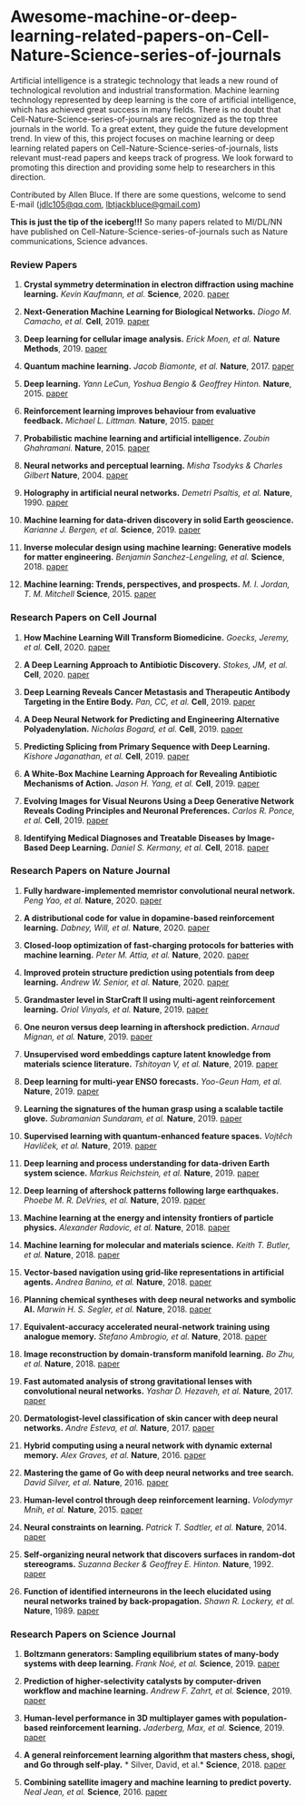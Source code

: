 # Awesome-machine-or-deep-learning-related-papers-on-Cell-Nature-Science-series-of-journals

Artificial intelligence is a strategic technology that leads a new round of technological revolution and industrial transformation. Machine learning technology represented by deep learning is the core of artificial intelligence, which has achieved great success in many fields. There is no doubt that Cell-Nature-Science-series-of-journals are recognized as the top three journals in the world. To a great extent, they guide the future development trend. In view of this, this project focuses on machine learning or deep learning related papers on Cell-Nature-Science-series-of-journals, lists relevant must-read papers and keeps track of progress. We look forward to promoting this direction and providing some help to researchers in this direction.

Contributed by Allen Bluce. If there are some questions, welcome to send E-mail (jdlc105@qq.com, lbtjackbluce@gmail.com)

**This is just the tip of the iceberg!!!** So many papers related to Ml/DL/NN have published on Cell-Nature-Science-series-of-journals such as Nature communications, Science advances. 


### Review Papers

1. **Crystal symmetry determination in electron diffraction using machine learning.** *Kevin Kaufmann, et al.* **Science**, 2020. [paper](https://science.sciencemag.org/content/367/6477/564)

1. **Next-Generation Machine Learning for Biological Networks.** *Diogo M. Camacho, et al.* **Cell**, 2019. [paper](https://www.sciencedirect.com/science/article/pii/S0092867418305920)

1. **Deep learning for cellular image analysis.** *Erick Moen, et al.* **Nature Methods**, 2019. [paper](https://www.nature.com/articles/s41592-019-0403-1)

1. **Quantum machine learning.** *Jacob Biamonte, et al.* **Nature**, 2017. [paper](https://www.nature.com/articles/nature23474)

1. **Deep learning.** *Yann LeCun, Yoshua Bengio & Geoffrey Hinton.* **Nature**, 2015. [paper](https://www.nature.com/articles/nature14539)

1. **Reinforcement learning improves behaviour from evaluative feedback.** *Michael L. Littman.* **Nature**, 2015. [paper](https://www.nature.com/articles/nature14540)

1. **Probabilistic machine learning and artificial intelligence.** *Zoubin Ghahramani.* **Nature**, 2015. [paper](https://www.nature.com/articles/nature14541)

1. **Neural networks and perceptual learning.** *Misha Tsodyks & Charles Gilbert* **Nature**, 2004. [paper](https://www.nature.com/articles/nature03013)

1. **Holography in artificial neural networks.** *Demetri Psaltis, et al.* **Nature**, 1990. [paper](https://www.nature.com/articles/343325a0)

1. **Machine learning for data-driven discovery in solid Earth geoscience.** *Karianne J. Bergen, et al.* **Science**, 2019. [paper](https://science.sciencemag.org/content/363/6433/eaau0323)

1. **Inverse molecular design using machine learning: Generative models for matter engineering.** *Benjamin Sanchez-Lengeling, et al.* **Science**, 2018. [paper](https://science.sciencemag.org/content/361/6400/360)

1. **Machine learning: Trends, perspectives, and prospects.** *M. I. Jordan, T. M. Mitchell* **Science**, 2015. [paper](https://science.sciencemag.org/content/349/6245/255)


### Research Papers on Cell Journal

1. **How Machine Learning Will Transform Biomedicine.** *Goecks, Jeremy, et al.* **Cell**, 2020. [paper](https://www-sciencedirect-com.ermg.femh.org.tw:8443/science/article/abs/pii/S0092867420302841)

1. **A Deep Learning Approach to Antibiotic Discovery.** *Stokes, JM, et al.* **Cell**, 2020. [paper](https://www.cell.com/cell/pdf/S0092-8674(20)30102-1.pdf)

1. **Deep Learning Reveals Cancer Metastasis and Therapeutic Antibody Targeting in the Entire Body.** *Pan, CC, et al.* **Cell**, 2019. [paper](https://www.biorxiv.org/content/biorxiv/early/2019/02/05/541862.full.pdf)

1. **A Deep Neural Network for Predicting and Engineering Alternative Polyadenylation.** *Nicholas Bogard, et al.* **Cell**, 2019. [paper](https://www.sciencedirect.com/science/article/pii/S0092867419304982)

1. **Predicting Splicing from Primary Sequence with Deep Learning.** *Kishore Jaganathan, et al.* **Cell**, 2019. [paper](https://www.sciencedirect.com/science/article/pii/S0092867418316295)

1. **A White-Box Machine Learning Approach for Revealing Antibiotic Mechanisms of Action.** *Jason H. Yang, et al.* **Cell**, 2019. [paper](https://www.sciencedirect.com/science/article/pii/S0092867419304027)

1. **Evolving Images for Visual Neurons Using a Deep Generative Network Reveals Coding Principles and Neuronal Preferences.** *Carlos R. Ponce, et al.* **Cell**, 2019. [paper](https://www.sciencedirect.com/science/article/pii/S0092867419303915)

1. **Identifying Medical Diagnoses and Treatable Diseases by Image-Based Deep Learning.** *Daniel S. Kermany, et al.* **Cell**, 2018. [paper](https://www.sciencedirect.com/science/article/pii/S0092867418301545)


### Research Papers on Nature Journal

1. **Fully hardware-implemented memristor convolutional neural network.** *Peng Yao, et al.* **Nature**, 2020. [paper](https://nature.m7h.net/articles/s41586-020-1942-4)

1. **A distributional code for value in dopamine-based reinforcement learning.** *Dabney, Will, et al.* **Nature**, 2020. [paper](https://www.nature.com/articles/s41586-019-1924-6)

1. **Closed-loop optimization of fast-charging protocols for batteries with machine learning.** *Peter M. Attia, et al.* **Nature**, 2020. [paper](https://nature.m7h.net/articles/s41586-020-1994-5)

1. **Improved protein structure prediction using potentials from deep learning.** *Andrew W. Senior, et al.* **Nature**, 2020. [paper](https://nature.m7h.net/articles/s41586-019-1923-7)

1. **Grandmaster level in StarCraft II using multi-agent reinforcement learning.** *Oriol Vinyals, et al.* **Nature**, 2019. [paper](https://www.nature.com/articles/s41586-019-1724-z)

1. **One neuron versus deep learning in aftershock prediction.** *Arnaud Mignan, et al.* **Nature**, 2019. [paper](https://www.nature.com/articles/s41586-019-1582-8)

1. **Unsupervised word embeddings capture latent knowledge from materials science literature.** *Tshitoyan V, et al.* **Nature**, 2019. [paper](https://www_nature.xilesou.top/articles/s41586-019-1335-8)

1. **Deep learning for multi-year ENSO forecasts.** *Yoo-Geun Ham, et al.* **Nature**, 2019. [paper](https://www.nature.com/articles/s41586-019-1559-7)

1. **Learning the signatures of the human grasp using a scalable tactile glove.** *Subramanian Sundaram, et al.* **Nature**, 2019. [paper](https://www.nature.com/articles/s41586-019-1234-z)

1. **Supervised learning with quantum-enhanced feature spaces.** *Vojtěch Havlíček, et al.* **Nature**, 2019. [paper](https://www.nature.com/articles/s41586-019-0980-2)

1. **Deep learning and process understanding for data-driven Earth system science.** *Markus Reichstein, et al.* **Nature**, 2019. [paper](https://www.nature.com/articles/s41586-019-0912-1)

1. **Deep learning of aftershock patterns following large earthquakes.** *Phoebe M. R. DeVries, et al.* **Nature**, 2019. [paper](https://www.nature.com/articles/s41586-018-0438-y)

1. **Machine learning at the energy and intensity frontiers of particle physics.** *Alexander Radovic, et al.* **Nature**, 2018. [paper](https://www.nature.com/articles/s41586-018-0361-2)

1. **Machine learning for molecular and materials science.** *Keith T. Butler, et al.* **Nature**, 2018. [paper](https://www.nature.com/articles/s41586-018-0337-2)

1. **Vector-based navigation using grid-like representations in artificial agents.** *Andrea Banino, et al.* **Nature**, 2018. [paper](https://www.nature.com/articles/s41586-018-0102-6)

1. **Planning chemical syntheses with deep neural networks and symbolic AI.** *Marwin H. S. Segler, et al.* **Nature**, 2018. [paper](https://www.nature.com/articles/nature25978)

1. **Equivalent-accuracy accelerated neural-network training using analogue memory.** *Stefano Ambrogio, et al.* **Nature**, 2018. [paper](https://www.nature.com/articles/s41586-018-0180-5)

1. **Image reconstruction by domain-transform manifold learning.** *Bo Zhu, et al.* **Nature**, 2018. [paper](https://www.nature.com/articles/nature25988)

1. **Fast automated analysis of strong gravitational lenses with convolutional neural networks.** *Yashar D. Hezaveh, et al.* **Nature**, 2017. [paper](https://www.nature.com/articles/nature23463)

1. **Dermatologist-level classification of skin cancer with deep neural networks.** *Andre Esteva, et al.* **Nature**, 2017. [paper](https://www.nature.com/articles/nature21056)

1. **Hybrid computing using a neural network with dynamic external memory.** *Alex Graves, et al.* **Nature**, 2016. [paper](https://www.nature.com/articles/nature20101)

1. **Mastering the game of Go with deep neural networks and tree search.** *David Silver, et al.* **Nature**, 2016. [paper](https://www.nature.com/articles/nature16961)

1. **Human-level control through deep reinforcement learning.** *Volodymyr Mnih, et al.* **Nature**, 2015. [paper](https://www.nature.com/articles/nature14236)

1. **Neural constraints on learning.** *Patrick T. Sadtler, et al.* **Nature**, 2014. [paper](https://www.nature.com/articles/nature13665)

1. **Self-organizing neural network that discovers surfaces in random-dot stereograms.** *Suzanna Becker & Geoffrey E. Hinton.* **Nature**, 1992. [paper](https://www.nature.com/articles/355161a0)

1. **Function of identified interneurons in the leech elucidated using neural networks trained by back-propagation.** *Shawn R. Lockery, et al.* **Nature**, 1989. [paper](https://www.nature.com/articles/340468a0)

### Research Papers on Science Journal

1. **Boltzmann generators: Sampling equilibrium states of many-body systems with deep learning.** *Frank Noé, et al.* **Science**, 2019. [paper](https://science.sciencemag.org/content/365/6457/eaaw1147)

1. **Prediction of higher-selectivity catalysts by computer-driven workflow and machine learning.** *Andrew F. Zahrt, et al.* **Science**, 2019. [paper](https://science.sciencemag.org/content/363/6424/eaau5631)

1. **Human-level performance in 3D multiplayer games with population-based reinforcement learning.** *Jaderberg, Max, et al.* **Science**, 2019. [paper](https://science.sciencemag.org/content/364/6443/859.full)

1. **A general reinforcement learning algorithm that masters chess, shogi, and Go through self-play.** * Silver, David, et al.* **Science**, 2018. [paper](https://science.sciencemag.org/content/362/6419/1140)

1. **Combining satellite imagery and machine learning to predict poverty.** *Neal Jean, et al.* **Science**, 2016. [paper](https://science.sciencemag.org/content/353/6301/790)











































